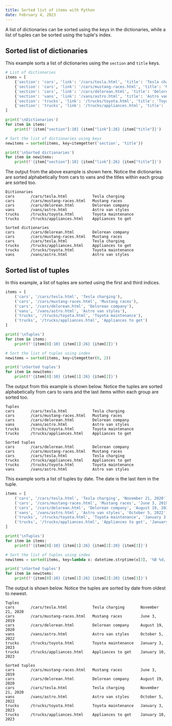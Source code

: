 ```yaml
---
title: Sorted list of items with Python
date: February 4, 2023
---
```


A list of dictionaries can be sorted using the keys in the dictionaries, while a list of tuples can be sorted using the tuple's index.

## Sorted list of dictionaries

This example sorts a list of dictionaries using the `section` and `title` keys.

```python
# List of dictionaries
items = [
    {'section': 'cars', 'link': '/cars/tesla.html', 'title': 'Tesla charging'},
    {'section': 'cars', 'link': '/cars/mustang-races.html', 'title': 'Mustang races'},
    {'section': 'cars', 'link': '/cars/delorean.html', 'title': 'Delorean company'},
    {'section': 'vans', 'link': '/vans/astro.html', 'title': 'Astro van styles'},
    {'section': 'trucks', 'link': '/trucks/toyota.html', 'title': 'Toyota maintenance'},
    {'section': 'trucks', 'link': '/trucks/appliances.html', 'title': 'Appliances to get'}
]

print('\nDictionaries')
for item in items:
    print(f'{item["section"]:10} {item["link"]:26} {item["title"]}')

# Sort the list of dictionaries using keys
newitems = sorted(items, key=itemgetter('section', 'title'))

print('\nSorted dictionaries')
for item in newitems:
    print(f'{item["section"]:10} {item["link"]:26} {item["title"]}')
```

The output from the above example is shown here. Notice the dictionaries are sorted alphabetically from cars to vans and the titles within each group are sorted too.

```
Dictionaries
cars       /cars/tesla.html           Tesla charging
cars       /cars/mustang-races.html   Mustang races
cars       /cars/delorean.html        Delorean company
vans       /vans/astro.html           Astro van styles
trucks     /trucks/toyota.html        Toyota maintenance
trucks     /trucks/appliances.html    Appliances to get

Sorted dictionaries
cars       /cars/delorean.html        Delorean company
cars       /cars/mustang-races.html   Mustang races
cars       /cars/tesla.html           Tesla charging
trucks     /trucks/appliances.html    Appliances to get
trucks     /trucks/toyota.html        Toyota maintenance
vans       /vans/astro.html           Astro van styles
```

## Sorted list of tuples

In this example, a list of tuples are sorted using the first and third indices.

```python
items = [
    ('cars', '/cars/tesla.html', 'Tesla charging'),
    ('cars', '/cars/mustang-races.html', 'Mustang races'),
    ('cars', '/cars/delorean.html', 'Delorean company'),
    ('vans', '/vans/astro.html', 'Astro van styles'),
    ('trucks', '/trucks/toyota.html', 'Toyota maintenance'),
    ('trucks', '/trucks/appliances.html', 'Appliances to get')
]

print('\nTuples')
for item in items:
    print(f'{item[0]:10} {item[1]:26} {item[2]}')

# Sort the list of tuples using index
newitems = sorted(items, key=itemgetter(0, 2))

print('\nSorted tuples')
for item in newitems:
    print(f'{item[0]:10} {item[1]:26} {item[2]}')
```

The output from this example is shown below. Notice the tuples are sorted alphabetically from cars to vans and the last items within each group are sorted too.

```
Tuples
cars       /cars/tesla.html           Tesla charging
cars       /cars/mustang-races.html   Mustang races
cars       /cars/delorean.html        Delorean company
vans       /vans/astro.html           Astro van styles
trucks     /trucks/toyota.html        Toyota maintenance
trucks     /trucks/appliances.html    Appliances to get

Sorted tuples
cars       /cars/delorean.html        Delorean company
cars       /cars/mustang-races.html   Mustang races
cars       /cars/tesla.html           Tesla charging
trucks     /trucks/appliances.html    Appliances to get
trucks     /trucks/toyota.html        Toyota maintenance
vans       /vans/astro.html           Astro van styles
```

This example sorts a list of tuples by date. The date is the last item in the tuple.

```python
items = [
    ('cars', '/cars/tesla.html', 'Tesla charging', 'November 21, 2020'),
    ('cars', '/cars/mustang-races.html', 'Mustang races', 'June 3, 2019'),
    ('cars', '/cars/delorean.html', 'Delorean company', 'August 19, 2020'),
    ('vans', '/vans/astro.html', 'Astro van styles', 'October 5, 2022'),
    ('trucks', '/trucks/toyota.html', 'Toyota maintenance', 'January 3, 2023'),
    ('trucks', '/trucks/appliances.html', 'Appliances to get', 'January 10, 2023')
]

print('\nTuples')
for item in items:
    print(f'{item[0]:10} {item[1]:26} {item[2]:20} {item[3]}')

# Sort the list of tuples using index
newitems = sorted(items, key=lambda x: datetime.strptime(x[3], '%B %d, %Y'))

print('\nSorted tuples')
for item in newitems:
    print(f'{item[0]:10} {item[1]:26} {item[2]:20} {item[3]}')
```

The output is shown below. Notice the tuples are sorted by date from oldest to newest.

```
Tuples
cars       /cars/tesla.html           Tesla charging       November 21, 2020
cars       /cars/mustang-races.html   Mustang races        June 3, 2019
cars       /cars/delorean.html        Delorean company     August 19, 2020
vans       /vans/astro.html           Astro van styles     October 5, 2022
trucks     /trucks/toyota.html        Toyota maintenance   January 3, 2023
trucks     /trucks/appliances.html    Appliances to get    January 10, 2023

Sorted tuples
cars       /cars/mustang-races.html   Mustang races        June 3, 2019
cars       /cars/delorean.html        Delorean company     August 19, 2020
cars       /cars/tesla.html           Tesla charging       November 21, 2020
vans       /vans/astro.html           Astro van styles     October 5, 2022
trucks     /trucks/toyota.html        Toyota maintenance   January 3, 2023
trucks     /trucks/appliances.html    Appliances to get    January 10, 2023
```
